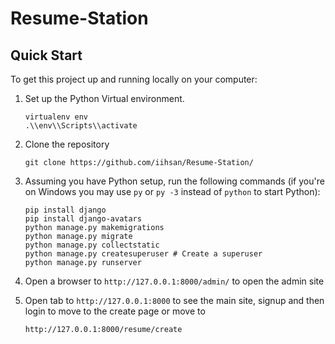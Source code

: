 # Resume-Station
## Quick Start

To get this project up and running locally on your computer:
1. Set up the Python Virtual environment.
   
   ```
   virtualenv env
   .\\env\\Scripts\\activate
   ```
2. Clone the repository
   
   ```
   git clone https://github.com/iihsan/Resume-Station/
   ```
3. Assuming you have Python setup, run the following commands (if you're on Windows you may use `py` or `py -3` instead of `python` to start Python):
   
   ```
   pip install django
   pip install django-avatars
   python manage.py makemigrations
   python manage.py migrate
   python manage.py collectstatic
   python manage.py createsuperuser # Create a superuser
   python manage.py runserver
   ```
4. Open a browser to `http://127.0.0.1:8000/admin/` to open the admin site
5. Open tab to `http://127.0.0.1:8000` to see the main site, signup and then login to move to the create page or move to
   
   ```
   http://127.0.0.1:8000/resume/create
   ```
